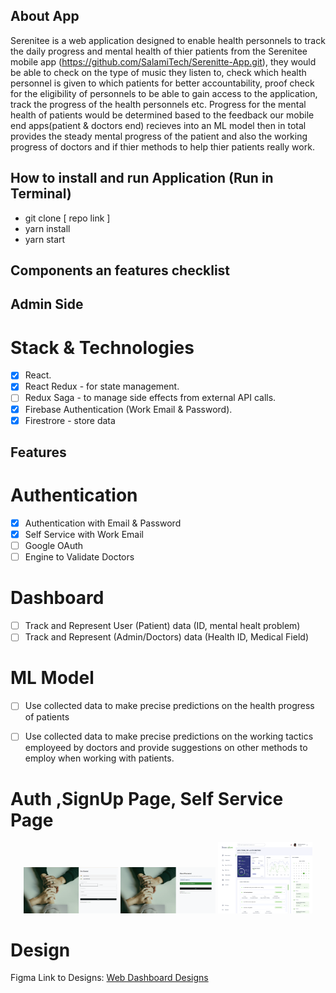 ## About App
Serenitee is a web application designed to enable health personnels to track the daily progress and mental health of thier patients from the Serenitee mobile app (https://github.com/SalamiTech/Serenitte-App.git), they would be able to check on the type of music they listen to, check which health personnel is given to which patients for better accountability, proof check for the eligibility of personnels to be able to gain access to the application, track the progress of the health personnels etc. Progress for the mental health of patients would be determined based to the feedback our mobile end apps(patient & doctors end) recieves into an ML model then in total provides the steady mental progress of the patient and also the working progress of doctors and if thier methods to help thier patients really work.

## How to install and run Application (Run in Terminal)
- git clone [ repo link ]
- yarn install
- yarn start

## Components an features checklist
## Admin Side

# Stack & Technologies
- [x] React.
- [x] React Redux - for state management.
- [ ] Redux Saga - to manage side effects from external API calls.
- [x] Firebase Authentication (Work Email & Password).
- [x] Firestrore - store data

## Features
# Authentication
- [x] Authentication with Email & Password
- [x] Self Service with Work Email
- [ ] Google OAuth
- [ ] Engine to Validate Doctors 

# Dashboard
- [ ] Track and Represent User (Patient) data (ID, mental healt problem)
- [ ] Track and Represent (Admin/Doctors) data (Health ID, Medical Field)

# ML Model
- [ ] Use collected data to make precise predictions on the health progress of patients
- [ ] Use collected data to make precise predictions on the working tactics employeed by doctors and provide suggestions on other methods to employ when working with patients.


# Auth ,SignUp Page, Self Service Page
<p align = "center">
<img src = "./readme_images/gs.png" width='30%'>
<img src = "./readme_images/service.png" width='30%'>
<img src = "./readme_images/dashboard.png" width='30%'>
</p>

# Design
Figma Link to Designs: <a href="https://www.figma.com/file/gmEp4YXp7Tk78ts3jsMihm/WEB-SIDE-DESIGN?node-id=228-72&t=zW2izDVqebjAKiwL-0">Web Dashboard Designs</a>
